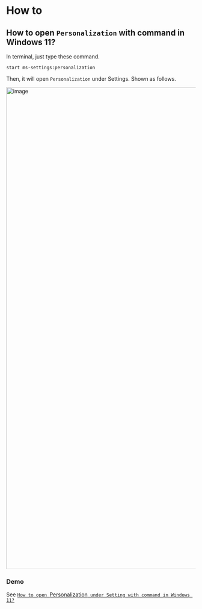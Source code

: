 # How to
## How to open `Personalization` with command in Windows 11?
In terminal, just type these command.

```
start ms-settings:personalization
```

Then, it will open `Personalization` under Settings. Shown as follows.

<img width="1280" alt="image" src="https://github.com/user-attachments/assets/cf736c97-b3fe-4244-a89b-f8810f7a5000" />

### Demo
See [`How to open `Personalization` under Setting with command in Windows 11?`](https://youtu.be/6g5CNgzaxqY)
